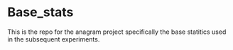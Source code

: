 # Base_stats
This is the repo for the anagram project specifically the base statitics used in the subsequent experiments.
